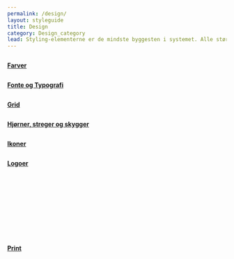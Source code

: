 ```yaml
---
permalink: /design/
layout: styleguide
title: Design
category: Design_category
lead: Styling-elementerne er de mindste byggesten i systemet. Alle større komponenter er bygget ud fra disse.
---
```



<div class="row">
    <div class="col-12 col-md-4">
        <div class="demo-component-box ">
            <a href="/design/farver/" class="demo-component-box__img design-box" aria-hidden="true" tabindex="-1">
                <img src="{{ site.baseurl }}/img/componenticons/Farver.svg" alt="">
            </a>
            <p><a href="/design/farver/"><strong>Farver</strong></a></p>
        </div>
    </div>
    <div class="col-12 col-md-4">
        <div class="demo-component-box">
             <a href="/design/typography/" class="demo-component-box__img design-box" aria-hidden="true" tabindex="-1">
                <img src="{{ site.baseurl }}/img/componenticons/Typography.svg" alt="">
            </a>
            <p><a href="/design/typography/"><strong>Fonte og Typografi</strong></a></p>
        </div>
    </div>
    <div class="col-12 col-md-4">
        <div class="demo-component-box">
            <a href="/design/grid/" class="demo-component-box__img design-box" aria-hidden="true" tabindex="-1">
                <img src="{{ site.baseurl }}/img/componenticons/Grid.svg" alt="">
            </a>
            <p><a href="/design/grid/"><strong>Grid</strong></a></p>
        </div>
    </div>
    <div class="col-12 col-md-4">
        <div class="demo-component-box">
            <a href="/design/kanter/" class="demo-component-box__img design-box" aria-hidden="true" tabindex="-1">
                <img src="{{ site.baseurl }}/img/componenticons/Streger.svg" alt="">
            </a>
            <p><a href="/design/borders/"><strong>Hjørner, streger og skygger</strong></a></p>
        </div>
    </div>
    <div class="col-12 col-md-4">
        <div class="demo-component-box">
            <a href="/design/ikoner/" class="demo-component-box__img design-box" aria-hidden="true" tabindex="-1">
                <img src="{{ site.baseurl }}/img/componenticons/Ikoner.svg" alt="">
            </a>
            <p><a href="/design/ikoner/"><strong>Ikoner</strong></a></p>
        </div>
    </div>
    <div class="col-12 col-md-4">
        <div class="demo-component-box">
            <a href="/design/logoer/" class="demo-component-box__img design-box" aria-hidden="true" tabindex="-1">
                <img src="{{ site.baseurl }}/img/componenticons/Logo.svg" alt="">
            </a>
            <p><a href="/design/logoer/"><strong>Logoer</strong></a></p>
        </div>
    </div>
    <div class="col-12 col-md-4">
        <div class="demo-component-box">
            <a href="/design/print/" class="demo-component-box__img design-box" aria-hidden="true" tabindex="-1">
                <svg class="icon-svg" focusable="false" aria-hidden="true" tabindex="-1"><use xlink:href="#printer"></use></svg>
            </a>
            <p><a href="/design/print/"><strong>Print</strong></a></p>
        </div>
    </div>
</div>

